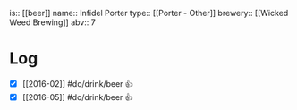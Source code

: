 is:: [[beer]]
name:: Infidel Porter
type:: [[Porter - Other]]
brewery:: [[Wicked Weed Brewing]]
abv:: 7

# Log
- [x] [[2016-02]] #do/drink/beer 👍
- [x] [[2016-05]] #do/drink/beer 👍

